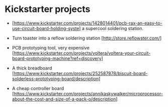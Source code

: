 
# Kickstarter projects

- [https://www.kickstarter.com/projects/1428014401/pcb-rax-an-easy-to-use-circuit-board-holding-syste] a supercool soldering station.

- Turn toaster into a reflow soldering station [http://store.reflowster.com/]

- PCB prototyping tool, very expensive [https://www.kickstarter.com/projects/voltera/voltera-your-circuit-board-prototyping-machine?ref=discovery]

- A thick breadboard [https://www.kickstarter.com/projects/252587878/biscuit-board-solderless-prototyping-board/description]

- A cheap controller board [https://www.kickstarter.com/projects/annikaskywalker/microprocessor-about-the-cost-and-size-of-a-pack-o/description]
